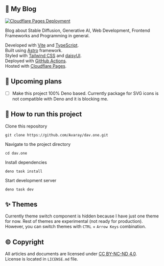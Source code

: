 ## 🧻 My Blog

[![Cloudflare Pages Deployment](https://github.com/Avaray/dav.one/actions/workflows/deploy.yml/badge.svg)](https://github.com/Avaray/dav.one/actions/workflows/deploy.yml)

Blog about Stable Diffusion, Generative AI, Web Development, Frontend Frameworks and Programming in general.

Developed with [Vite](https://vitejs.dev/) and [TypeScript](https://www.typescriptlang.org/).\
Built using [Astro](https://astro.build/) framework.\
Styled with [Tailwind CSS](https://tailwindcss.com/) and [daisyUI](https://daisyui.com/).\
Deployed with [GitHub Actions](https://github.com/features/actions).\
Hosted with [Cloudflare Pages](https://pages.cloudflare.com/).

## 📆 Upcoming plans

- [ ] Make this project 100% Deno based. Currently package for SVG icons is not compatible with Deno and it is blocking
      me.

## 🐣 How to run this project

Clone this repository

```
git clone https://github.com/Avaray/dav.one.git
```

Navigate to the project directory

```
cd dav.one
```

Install dependencies

```
deno task install
```

Start development server

```
deno task dev
```

## ✨ Themes

Currently theme switch component is hidden because I have just one theme for now. Rest of themes are experimental (not
ready for production). However, you can switch themes with `CTRL` + `Arrow Keys` combination.

## ©️ Copyright

All articles and documents are licensed under [CC BY-NC-ND 4.0](https://creativecommons.org/licenses/by-nc-nd/4.0/).\
License is located in `LICENSE.md` file.
